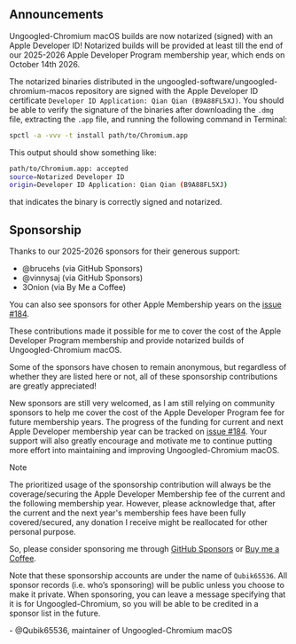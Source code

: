 ## Announcements

Ungoogled-Chromium macOS builds are now notarized (signed) with an Apple Developer ID! Notarized builds will be provided at least till the end of our 2025-2026 Apple Developer Program membership year, which ends on October 14th 2026.

The notarized binaries distributed in the ungoogled-software/ungoogled-chromium-macos repository are signed with the Apple Developer ID certificate `Developer ID Application: Qian Qian (B9A88FL5XJ)`. You should be able to verify the signature of the binaries after downloading the `.dmg` file, extracting the `.app` file, and running the following command in Terminal:

```sh
spctl -a -vvv -t install path/to/Chromium.app
```

This output should show something like:

```sh
path/to/Chromium.app: accepted
source=Notarized Developer ID
origin=Developer ID Application: Qian Qian (B9A88FL5XJ)
```

that indicates the binary is correctly signed and notarized.

## Sponsorship

Thanks to our 2025-2026 sponsors for their generous support:

- @brucehs (via GitHub Sponsors)
- @vinnysaj (via GitHub Sponsors)
- 3Onion (via By Me a Coffee)

You can also see sponsors for other Apple Membership years on the [issue #184](https://github.com/ungoogled-software/ungoogled-chromium-macos/issues/184).

These contributions made it possible for me to cover the cost of the Apple Developer Program membership and provide notarized builds of Ungoogled-Chromium macOS.

Some of the sponsors have chosen to remain anonymous, but regardless of whether they are listed here or not, all of these sponsorship contributions are greatly appreciated!

New sponsors are still very welcomed, as I am still relying on community sponsors to help me cover the cost of the Apple Developer Program fee for future membership years. The progress of the funding for current and next Apple Developer membership year can be tracked on [issue #184](https://github.com/ungoogled-software/ungoogled-chromium-macos/issues/184). Your support will also greatly encourage and motivate me to continue putting more effort into maintaining and improving Ungoogled-Chromium macOS.

> [!NOTE]
> The prioritized usage of the sponsorship contribution will always be the coverage/securing the Apple Developer Membership fee of the current and the following membership year. However, please acknowledge that, after the current and the next year's membership fees have been fully covered/secured, any donation I receive might be reallocated for other personal purpose.

So, please consider sponsoring me through [GitHub Sponsors](https://github.com/sponsors/Qubik65536) or [Buy me a Coffee](https://buymeacoffee.com/Qubik65536).

Note that these sponsorship accounts are under the name of `Qubik65536`. All sponsor records (i.e. who’s sponsoring) will be public unless you choose to make it private. When sponsoring, you can leave a message specifying that it is for Ungoogled-Chromium, so you will be able to be credited in a sponsor list in the future.

\- @Qubik65536, maintainer of Ungoogled-Chromium macOS
